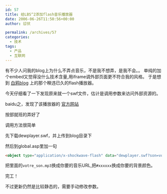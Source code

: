 ```yaml
---
id: 57
title: 给LBS^2添加flash音乐播放器
date: 2006-06-26T11:50:56+00:00
author: 愆伏

permalink: /archives/57
categories:
  - 技术
tags:
  - 产品
  - 互联网
---
```

有不少人问我的blog上为什么不弄点音乐，不是我不想弄，是我不会。。
单纯的加个embed又觉得没什么技术含量,用iframe调外部页面更不符合我的风格。
于是想到 [白鸦blog](https://www.uicom.net/blog) 上的那个睽违已久的flash播放器。
  
今天仔细看了一下发现原来就一个swf文件，估计是调用参数来访问外部资源的。
  
baidu之，发现了该播放器的 [官方网站](https://www.alsacreations.fr/mp3-dewplayer.html)
  
按部就班的弄好了
  
调用方法很简单
  
先下载dewplayer.swf，并上传到blog目录下
  
然后到global.asp里加一句

```html
<object type="application/x-shockwave-flash" data="dewplayer.swf?son=votre_son.mp3" width="200" height="20" bgcolor="#xxxxxx"><param name="movie" value="dewplayer.swf?son=votre_son.mp3"><param name="bgcolor" value="#xxxxxx"></object>
```
把里面的`votre_son.mp3`换成你要的音乐URL,把`#xxxxxx`换成你要的背景颜色。
  
完工！
  
不过更新仍然是比较静态的，需要手动修改参数。